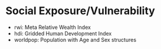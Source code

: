 # Social Exposure/Vulnerability

- rwi: Meta Relative Wealth Index
- hdi: Gridded Human Development Index
- worldpop: Population with Age and Sex structures
